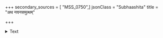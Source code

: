 +++
secondary_sources = [ "MSS_0750",]
jsonClass = "Subhaashita"
title = "अथ नयनसमुत्थम्"

+++

<details><summary>Text</summary>

अथ नयनसमुत्थं ज्योतिरत्रेरिव द्यौः सुरसरिदिव तेजो वह्निनिष्ठ्यूतमैशम्।  
नरपतिकुलभूत्यै गर्भमाधत्त राज्ञी गुरुभिरभिनिविष्टं लोकपालानुभावैः॥
</details>
